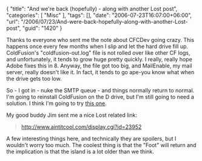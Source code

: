 {
	"title": "And we're back (hopefully) - along with another Lost post",
	"categories": [
		"Misc"
	],
	"tags": [],
	"date": "2006-07-23T16:07:00+06:00",
	"url": "/2006/07/23/And-were-back-hopefully-along-with-another-Lost-post",
	"guid": "1420"
}

Thanks to everyone who sent me the note about CFCDev going crazy. This happens once every few months when I slip and let the hard drive fill up. ColdFusion's "coldfusion-out.log" file is not rolled over like other CF logs, and unfortunately, it tends to grow huge pretty quickly. I really, really hope Adobe fixes this in 8. Anyway, the file got too big, and MailEnable, my mail server, really doesn't like it. In fact, it tends to go ape-you know what when the drive gets too low.

So - I got in - nuke the SMTP queue - and things normally return to normal. I'm going to reinstall ColdFusion on the D drive, but I'm still going to need a solution. I think I'm going to try <a href="http://mkruger.cfwebtools.com/index.cfm?mode=entry&entry=FAA7AF4D-DAC6-7DE0-407EBD09D15D9FC0">this one</a>.

My good buddy Jim sent me a nice Lost related link: 

<blockquote>
<a href="http://www.aintitcool.com/display.cgi?id=23952">http://www.aintitcool.com/display.cgi?id=23952 </a>
</blockquote>

A few interesting things here, and technically they are spoilers, but I wouldn't worry too much. The coolest thing is that the "Foot" will return and the implication is that the island is a lot older than we think.